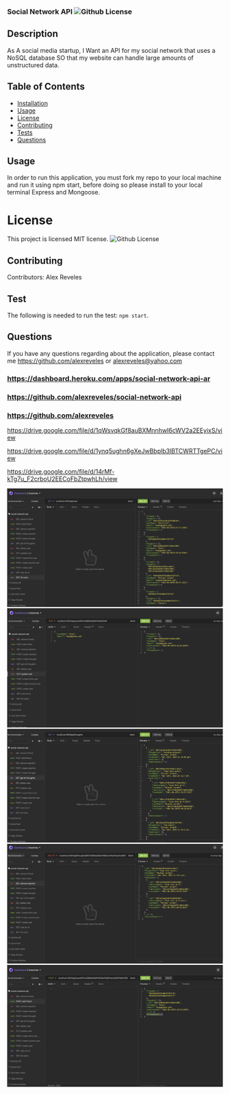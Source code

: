 ### Social Network API ![Github License](https://img.shields.io/badge/license-MIT-red.svg)
  
## Description
As A social media startup, I Want an API for my social network that uses a NoSQL database
SO that my website can handle large amounts of unstructured data.


  ##  Table of Contents
  * [Installation](#installation)
  * [Usage](#usage)
  * [License](#License)
  * [Contributing](#contributing)
  * [Tests](#Tests)
  * [Questions](#questions)
  
  ## Usage
  In order to run this application, you must fork my repo to your local machine and run it using npm start, before doing so please install to your local terminal Express and Mongoose.
  
  
  # License
  This project is  licensed MIT license.
  ![Github License](https://img.shields.io/badge/license-MIT-red.svg)
  ## Contributing
  Contributors: Alex Reveles
  ## Test
  The following is needed to run the test: `npm start`.
  ## Questions
  If you have any questions regarding about the application, please contact me https://github.com/alexreveles or alexreveles@yahoo.com

### https://dashboard.heroku.com/apps/social-network-api-ar
### https://github.com/alexreveles/social-network-api
### https://github.com/alexreveles
https://drive.google.com/file/d/1qWsvqkGf8auBXMnnhwI6cWV2a2EEyixS/view

https://drive.google.com/file/d/1ynq5ughn6gXeJwBbplb3IBTCWRTTgePC/view

https://drive.google.com/file/d/14rMf-kTg7u_F2crboU2EECoFbZtpwhLh/view

![](images/1.1.png)
![](images/2.1.png)
![](images/2.2.png)
![](images/2.3.png)
![](images/2.4.png)

